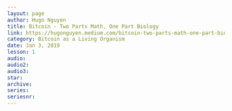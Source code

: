```yaml
---
layout: page
author: Hugo Nguyen
title: Bitcoin - Two Parts Math, One Part Biology
link: https://hugonguyen.medium.com/bitcoin-two-parts-math-one-part-biology-b45ef48a0422
category: Bitcoin as a Living Organism
date: Jan 3, 2019
lesson: 1
audio: 
audio2: 
audio3: 
star: 
archive: 
series: 
seriesnr: 
---
```

